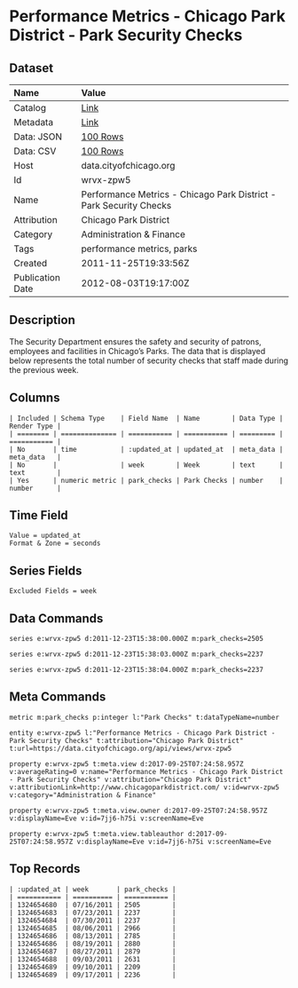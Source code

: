 # Performance Metrics - Chicago Park District - Park Security Checks

## Dataset

| Name | Value |
| :--- | :---- |
| Catalog | [Link](https://catalog.data.gov/dataset/performance-metrics-chicago-park-district-park-security-checks-c7e46) |
| Metadata | [Link](https://data.cityofchicago.org/api/views/wrvx-zpw5) |
| Data: JSON | [100 Rows](https://data.cityofchicago.org/api/views/wrvx-zpw5/rows.json?max_rows=100) |
| Data: CSV | [100 Rows](https://data.cityofchicago.org/api/views/wrvx-zpw5/rows.csv?max_rows=100) |
| Host | data.cityofchicago.org |
| Id | wrvx-zpw5 |
| Name | Performance Metrics - Chicago Park District - Park Security Checks |
| Attribution | Chicago Park District |
| Category | Administration & Finance |
| Tags | performance metrics, parks |
| Created | 2011-11-25T19:33:56Z |
| Publication Date | 2012-08-03T19:17:00Z |

## Description

The Security Department ensures the safety and security of patrons, employees and facilities in Chicago’s Parks. The data that is displayed below represents the total number of security checks that staff made during the previous week.

## Columns

```ls
| Included | Schema Type    | Field Name  | Name        | Data Type | Render Type |
| ======== | ============== | =========== | =========== | ========= | =========== |
| No       | time           | :updated_at | updated_at  | meta_data | meta_data   |
| No       |                | week        | Week        | text      | text        |
| Yes      | numeric metric | park_checks | Park Checks | number    | number      |
```

## Time Field

```ls
Value = updated_at
Format & Zone = seconds
```

## Series Fields

```ls
Excluded Fields = week
```

## Data Commands

```ls
series e:wrvx-zpw5 d:2011-12-23T15:38:00.000Z m:park_checks=2505

series e:wrvx-zpw5 d:2011-12-23T15:38:03.000Z m:park_checks=2237

series e:wrvx-zpw5 d:2011-12-23T15:38:04.000Z m:park_checks=2237
```

## Meta Commands

```ls
metric m:park_checks p:integer l:"Park Checks" t:dataTypeName=number

entity e:wrvx-zpw5 l:"Performance Metrics - Chicago Park District - Park Security Checks" t:attribution="Chicago Park District" t:url=https://data.cityofchicago.org/api/views/wrvx-zpw5

property e:wrvx-zpw5 t:meta.view d:2017-09-25T07:24:58.957Z v:averageRating=0 v:name="Performance Metrics - Chicago Park District - Park Security Checks" v:attribution="Chicago Park District" v:attributionLink=http://www.chicagoparkdistrict.com/ v:id=wrvx-zpw5 v:category="Administration & Finance"

property e:wrvx-zpw5 t:meta.view.owner d:2017-09-25T07:24:58.957Z v:displayName=Eve v:id=7jj6-h75i v:screenName=Eve

property e:wrvx-zpw5 t:meta.view.tableauthor d:2017-09-25T07:24:58.957Z v:displayName=Eve v:id=7jj6-h75i v:screenName=Eve
```

## Top Records

```ls
| :updated_at | week       | park_checks | 
| =========== | ========== | =========== | 
| 1324654680  | 07/16/2011 | 2505        | 
| 1324654683  | 07/23/2011 | 2237        | 
| 1324654684  | 07/30/2011 | 2237        | 
| 1324654685  | 08/06/2011 | 2966        | 
| 1324654686  | 08/13/2011 | 2785        | 
| 1324654686  | 08/19/2011 | 2880        | 
| 1324654687  | 08/27/2011 | 2879        | 
| 1324654688  | 09/03/2011 | 2631        | 
| 1324654689  | 09/10/2011 | 2209        | 
| 1324654689  | 09/17/2011 | 2236        | 
```